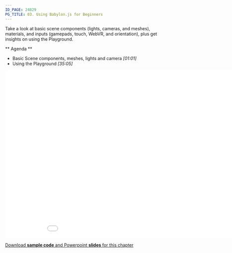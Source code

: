 ```yaml
---
ID_PAGE: 24829
PG_TITLE: 03. Using Babylon.js for Beginners
---
```

Take a look at basic scene components (lights, cameras, and meshes), materials, and inputs (gamepads, touch, WebVR, and orientation), plus get insights on using the Playground.

** Agenda **

* Basic Scene components, meshes, lights and camera
 *[01:01]*
* Using the Playground *[35:05]*

<iframe src="//channel9.msdn.com/Series/Introduction-to-WebGL-3D-with-HTML5-and-Babylonjs/03/player" width="960" height="540" allowFullScreen frameBorder="0"></iframe>

[Download **sample code** and Powerpoint **slides** for this chapter](https://github.com/deltakosh/MVA3DHTML5GameDev/tree/master/Chapter%203)